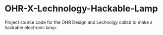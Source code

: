 # OHR-X-Lechnology-Hackable-Lamp
Project source code for the OHR Design and Lechnolgy collab to make a hackable electronic lamp.
